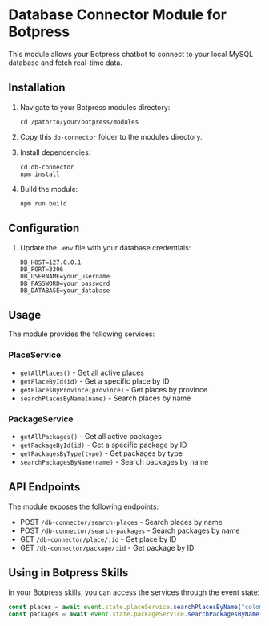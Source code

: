 # Database Connector Module for Botpress

This module allows your Botpress chatbot to connect to your local MySQL database and fetch real-time data.

## Installation

1. Navigate to your Botpress modules directory:
   ```
   cd /path/to/your/botpress/modules
   ```

2. Copy this `db-connector` folder to the modules directory.

3. Install dependencies:
   ```
   cd db-connector
   npm install
   ```

4. Build the module:
   ```
   npm run build
   ```

## Configuration

1. Update the `.env` file with your database credentials:
   ```
   DB_HOST=127.0.0.1
   DB_PORT=3306
   DB_USERNAME=your_username
   DB_PASSWORD=your_password
   DB_DATABASE=your_database
   ```

## Usage

The module provides the following services:

### PlaceService
- `getAllPlaces()` - Get all active places
- `getPlaceById(id)` - Get a specific place by ID
- `getPlacesByProvince(province)` - Get places by province
- `searchPlacesByName(name)` - Search places by name

### PackageService
- `getAllPackages()` - Get all active packages
- `getPackageById(id)` - Get a specific package by ID
- `getPackagesByType(type)` - Get packages by type
- `searchPackagesByName(name)` - Search packages by name

## API Endpoints

The module exposes the following endpoints:

- POST `/db-connector/search-places` - Search places by name
- POST `/db-connector/search-packages` - Search packages by name
- GET `/db-connector/place/:id` - Get place by ID
- GET `/db-connector/package/:id` - Get package by ID

## Using in Botpress Skills

In your Botpress skills, you can access the services through the event state:

```javascript
const places = await event.state.placeService.searchPlacesByName("colombo");
const packages = await event.state.packageService.searchPackagesByName("tour");
```
